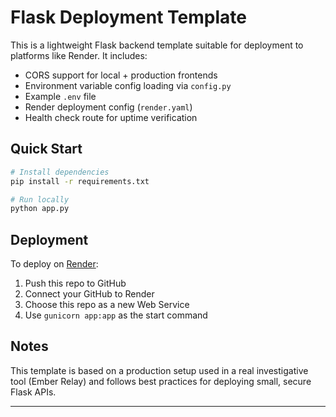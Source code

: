 # Flask Deployment Template

This is a lightweight Flask backend template suitable for deployment to platforms like Render. It includes:

- CORS support for local + production frontends
- Environment variable config loading via `config.py`
- Example `.env` file
- Render deployment config (`render.yaml`)
- Health check route for uptime verification

## Quick Start

```bash
# Install dependencies
pip install -r requirements.txt

# Run locally
python app.py
```

## Deployment

To deploy on [Render](https://render.com):

1. Push this repo to GitHub
2. Connect your GitHub to Render
3. Choose this repo as a new Web Service
4. Use `gunicorn app:app` as the start command

## Notes

This template is based on a production setup used in a real investigative tool (Ember Relay) and follows best practices for deploying small, secure Flask APIs.

---